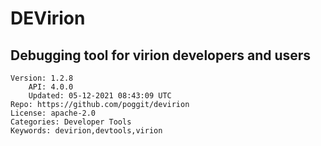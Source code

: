 # DEVirion
## Debugging tool for virion developers and users
```properties
Version: 1.2.8
    API: 4.0.0
    Updated: 05-12-2021 08:43:09 UTC
Repo: https://github.com/poggit/devirion
License: apache-2.0
Categories: Developer Tools
Keywords: devirion,devtools,virion
```